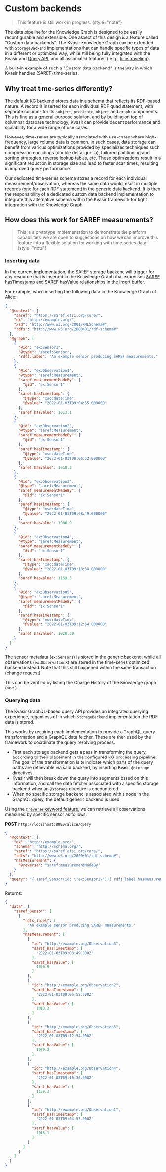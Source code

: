 # Custom backends

<show-structure depth="2"/>

> This feature is still work in progress.
> {style="note"}

The data pipeline for the Knowledge Graph is designed to be easily reconfigurable and extensible. One aspect of this
design is a feature called "Custom data backends". The Kvasir Knowledge Graph can be extended with `StorageBackend`
implementations that can handle specific types of data in a different or optimized way, while still being fully
integrated with the Kvasir [](Changes.md) and [Query API](Querying.md), and all associated features (
e.g., [time traveling](Querying.md#time-travel)).

A built-in example of such a "Custom data backend" is the way in which Kvasir handles (SAREF) time-series.

## Why treat time-series differently?

The default KG backend stores data in a schema that reflects its RDF-based nature.
A record is inserted for each individual RDF quad statement, with separate columns for its `subject`, `predicate`,
`object` and `graph` components. This is fine as a general-purpose solution, and by building on top of columnar database
technology, Kvasir can provide decent performance and scalability for a wide range of use cases.

However, time-series are typically associated with use-cases where high-frequency, large volume data is common.
In such cases, data storage can benefit from various optimizations provided by specialized techniques such compression
encodings (double delta, gorilla), tailored partitioning and sorting strategies, reverse lookup tables, etc. These
optimizations result in a significant reduction in storage size and lead to faster scan times, resulting in improved
query performance.

Our dedicated time-series schema stores a record for each individual measurement/observation, whereas the same data
would result in multiple records (one for each RDF statement) in the generic data backend. It is then the responsibility
of a dedicated custom data backend implementation to integrate this alternative schema within the Kvasir
framework for tight integration with the Knowledge Graph.

## How does this work for SAREF measurements?

> This is a prototype implementation to demonstrate the platform capabilities, we are open to suggestions on how we can
> improve this feature into a flexible solution for working with time-series data.
> {style="note"}

### Inserting data

In the current implementation, the SAREF storage backend will trigger for any resource that is inserted in the Knowledge
Graph that expresses [SAREF hasTimestamp](https://saref.etsi.org/core/hasTimestamp)
and [SAREF hasValue](https://saref.etsi.org/core/hasValue) relationships in the insert buffer.

For example, when inserting the following data in the Knowledge Graph of Alice:

```json
{
  "@context": {
    "saref": "https://saref.etsi.org/core/",
    "ex": "http://example.org/",
    "xsd": "http://www.w3.org/2001/XMLSchema#",
    "rdfs": "http://www.w3.org/2000/01/rdf-schema#"
  },
  "@graph": [
    {
      "@id": "ex:Sensor1",
      "@type": "saref:Sensor",
      "rdfs:label": "An example sensor producing SAREF measurements."
    },
    {
      "@id": "ex:Observation1",
      "@type": "saref:Measurement",
      "saref:measurementMadeBy": {
        "@id": "ex:Sensor1"
      },
      "saref:hasTimestamp": {
        "@type": "xsd:dateTime",
        "@value": "2022-01-03T09:04:55.000000"
      },
      "saref:hasValue": 1013.1
    },
    {
      "@id": "ex:Observation2",
      "@type": "saref:Measurement",
      "saref:measurementMadeBy": {
        "@id": "ex:Sensor1"
      },
      "saref:hasTimestamp": {
        "@type": "xsd:dateTime",
        "@value": "2022-01-03T09:06:52.000000"
      },
      "saref:hasValue": 1018.3
    },
    {
      "@id": "ex:Observation3",
      "@type": "saref:Measurement",
      "saref:measurementMadeBy": {
        "@id": "ex:Sensor1"
      },
      "saref:hasTimestamp": {
        "@type": "xsd:dateTime",
        "@value": "2022-01-03T09:08:49.000000"
      },
      "saref:hasValue": 1006.9
    },
    {
      "@id": "ex:Observation4",
      "@type": "saref:Measurement",
      "saref:measurementMadeBy": {
        "@id": "ex:Sensor1"
      },
      "saref:hasTimestamp": {
        "@type": "xsd:dateTime",
        "@value": "2022-01-03T09:10:30.000000"
      },
      "saref:hasValue": 1159.3
    },
    {
      "@id": "ex:Observation5",
      "@type": "saref:Measurement",
      "saref:measurementMadeBy": {
        "@id": "ex:Sensor1"
      },
      "saref:hasTimestamp": {
        "@type": "xsd:dateTime",
        "@value": "2022-01-03T09:12:54.000000"
      },
      "saref:hasValue": 1029.30
    }
  ]
}
```

The sensor metadata (`ex:Sensor1`) is stored in the generic backend, while all observations (`ex:ObservationX`) are
stored in the time-series optimized backend instead. Note that this still happened within the same transaction (change
request).

This can be verified by listing the Change History of the Knowledge graph (see [](Changes.md#change-history)).

### Querying data

The Kvasir GraphQL-based query API provides an integrated querying experience, regardless of in which `StorageBackend`
implementation the RDF data is stored.

This works by requiring each implementation to provide a GraphQL query transformation and a GraphQL data fetcher.
These are then used by the framework to coördinate the query resolving process.

* First each storage backend gets a pass in transforming the query, according to their placement in the configured KG
  processing pipeline. The goal of the transformation is to indicate which parts of the query paths are retrievable via
  said backend, by inserting Kvasir `@storage` directives.
* Kvasir will then break down the query into segments based on this information, and call the data fetcher associated
  with a specific storage backend when an `@storage` directive is encountered.
* When no specific storage backend is associated with a node in the GraphQL query, the default generic backend is used.

Using the [`@reverse` keyword feature](Querying.md#reversing-traversal), we can retrieve all observations measured by
specific sensor as follows:

**POST** `http://localhost:8080/alice/query`

```json
{
  "@context": {
    "ex": "http://example.org/",
    "schema": "http://schema.org/",
    "saref": "https://saref.etsi.org/core/",
    "rdfs": "http://www.w3.org/2000/01/rdf-schema#",
    "hasMeasurement": {
      "@reverse": "saref:measurementMadeBy"
    }
  },
  "query": "{ saref_Sensor(id: \"ex:Sensor1\") { rdfs_label hasMeasurement { id saref_hasTimestamp saref_hasValue } } }"
}
```

Returns:

```json
{
  "data": {
    "saref_Sensor": [
      {
        "rdfs_label": [
          "An example sensor producing SAREF measurements."
        ],
        "hasMeasurement": [
          {
            "id": "http://example.org/Observation3",
            "saref_hasTimestamp": [
              "2022-01-03T09:08:49.000Z"
            ],
            "saref_hasValue": [
              1006.9
            ]
          },
          {
            "id": "http://example.org/Observation2",
            "saref_hasTimestamp": [
              "2022-01-03T09:06:52.000Z"
            ],
            "saref_hasValue": [
              1018.3
            ]
          },
          {
            "id": "http://example.org/Observation5",
            "saref_hasTimestamp": [
              "2022-01-03T09:12:54.000Z"
            ],
            "saref_hasValue": [
              1029.3
            ]
          },
          {
            "id": "http://example.org/Observation4",
            "saref_hasTimestamp": [
              "2022-01-03T09:10:30.000Z"
            ],
            "saref_hasValue": [
              1159.3
            ]
          },
          {
            "id": "http://example.org/Observation1",
            "saref_hasTimestamp": [
              "2022-01-03T09:04:55.000Z"
            ],
            "saref_hasValue": [
              1013.1
            ]
          }
        ]
      }
    ]
  }
}
```